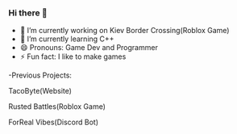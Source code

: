 ### Hi there 👋

- 🔭 I’m currently working on Kiev Border Crossing(Roblox Game)
- 🌱 I’m currently learning C++
- 😄 Pronouns: Game Dev and Programmer 
- ⚡ Fun fact: I like to make games


-Previous Projects:

TacoByte(Website)

Rusted Battles(Roblox Game)

ForReal Vibes(Discord Bot) 
